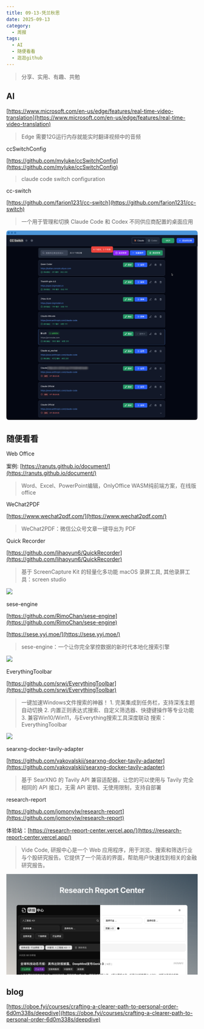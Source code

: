 ```yaml
---
title: 09-13-凭兰秋思
date: 2025-09-13
category:
  - 周报
tags:
  - AI
  - 随便看看
  - 逛逛github
---
```


> 分享、实用、有趣、共勉


## AI


[https://www.microsoft.com/en-us/edge/features/real-time-video-translation](https://www.microsoft.com/en-us/edge/features/real-time-video-translation)

>Edge 需要12G运行内存就能实时翻译视频中的音频

ccSwitchConfig

[https://github.com/myluke/ccSwitchConfig](https://github.com/myluke/ccSwitchConfig)
>claude code switch configuration


cc-switch

[https://github.com/farion1231/cc-switch](https://github.com/farion1231/cc-switch)
>一个用于管理和切换 Claude Code 和 Codex 不同供应商配置的桌面应用

![](https://github.com/farion1231/cc-switch/raw/main/screenshots/main.png)




## 随便看看


Web Office

案例: [https://ranuts.github.io/document/](https://ranuts.github.io/document/)
>Word、Excel、PowerPoint编辑，OnlyOffice WASM纯前端方案，在线版office


WeChat2PDF

[https://www.wechat2pdf.com/](https://www.wechat2pdf.com/)
>WeChat2PDF：微信公众号文章一键导出为 PDF


Quick Recorder

[https://github.com/lihaoyun6/QuickRecorder](https://github.com/lihaoyun6/QuickRecorder)
>基于 ScreenCapture Kit 的轻量化多功能 macOS 录屏工具, 其他录屏工具：screen studio

![](https://github.com/lihaoyun6/QuickRecorder/raw/main/img/preview_en.png)

sese-engine

[https://github.com/RimoChan/sese-engine](https://github.com/RimoChan/sese-engine)

[https://sese.yyj.moe/](https://sese.yyj.moe/)
>sese-engine：一个让你完全掌控数据的新时代本地化搜索引擎

![](https://github.com/RimoChan/sese-engine/raw/slave/grafana/example.webp)


EverythingToolbar

[https://github.com/srwi/EverythingToolbar](https://github.com/srwi/EverythingToolbar)
>一键加速Windows文件搜索的神器！ 1. 完美集成到任务栏，支持深浅主题自动切换 2. 内置正则表达式搜索、自定义筛选器、快捷键操作等专业功能 3. 兼容Win10/Win11，与Everything搜索工具深度联动 搜索：EverythingToolbar

![](https://raw.githubusercontent.com/srwi/EverythingToolbar/develop/.github/images/demo.gif)


searxng-docker-tavily-adapter

[https://github.com/vakovalskii/searxng-docker-tavily-adapter](https://github.com/vakovalskii/searxng-docker-tavily-adapter)

>基于 SearXNG 的 Tavily API 兼容适配器，让您的可以使用与 Tavily 完全相同的 API 接口，无需 API 密钥、无使用限制，支持自部署



research-report

[https://github.com/jomonylw/research-report](https://github.com/jomonylw/research-report)

体验站：[https://research-report-center.vercel.app/](https://research-report-center.vercel.app/)

>Vide Code, 研报中心是一个 Web 应用程序，用于浏览、搜索和筛选行业与个股研究报告。它提供了一个简洁的界面，帮助用户快速找到相关的金融研究报告。

![](https://github.com/jomonylw/research-report/raw/main/og-image.png)






## blog

[https://oboe.fyi/courses/crafting-a-clearer-path-to-personal-order-6d0m338s/deepdive](https://oboe.fyi/courses/crafting-a-clearer-path-to-personal-order-6d0m338s/deepdive)